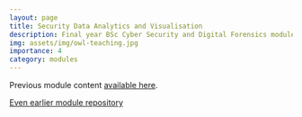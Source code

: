 ```yaml
---
layout: page
title: Security Data Analytics and Visualisation
description: Final year BSc Cyber Security and Digital Forensics module (2017-2024)
img: assets/img/owl-teaching.jpg
importance: 4
category: modules
---
```


Previous module content <a href="http://pa-legg.github.io/sdav/">available here</a>.

[Even earlier module repository](https://github.com/pa-legg/sdav-module)
